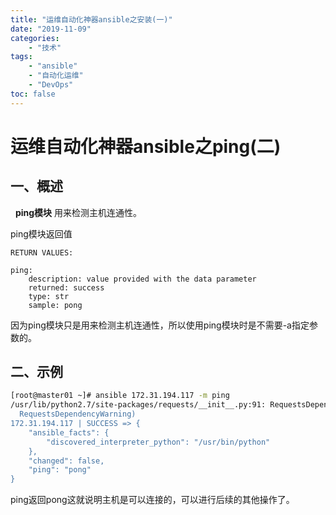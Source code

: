 ```yaml
---
title: "运维自动化神器ansible之安装(一)"
date: "2019-11-09"
categories:
    - "技术"
tags:
    - "ansible"
    - "自动化运维"
    - "DevOps"
toc: false
---
```


# 运维自动化神器ansible之ping(二)

## 一、概述

&nbsp;
**ping模块** 用来检测主机连通性。

ping模块返回值
```
RETURN VALUES:

ping:
    description: value provided with the data parameter
    returned: success
    type: str
    sample: pong
```

因为ping模块只是用来检测主机连通性，所以使用ping模块时是不需要-a指定参数的。

## 二、示例
``` bash
[root@master01 ~]# ansible 172.31.194.117 -m ping
/usr/lib/python2.7/site-packages/requests/__init__.py:91: RequestsDependencyWarning: urllib3 (1.25.3) or chardet (2.2.1) doesn't match a supported version!
  RequestsDependencyWarning)
172.31.194.117 | SUCCESS => {
    "ansible_facts": {
        "discovered_interpreter_python": "/usr/bin/python"
    }, 
    "changed": false, 
    "ping": "pong"
}
```

ping返回pong这就说明主机是可以连接的，可以进行后续的其他操作了。
